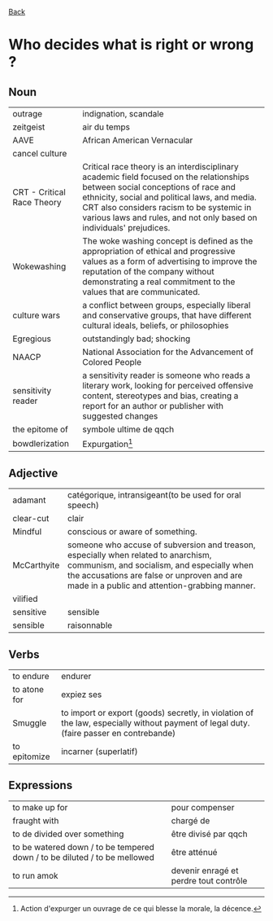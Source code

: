 [Back](../README.md)

# Who decides what is right or wrong ?

## Noun

|||
|-|-|
|outrage|indignation, scandale|
|zeitgeist|air du temps|
|AAVE|African American Vernacular|
|cancel culture||
|CRT - Critical Race Theory|Critical race theory is an interdisciplinary academic field focused on the relationships between social conceptions of race and ethnicity, social and political laws, and media. CRT also considers racism to be systemic in various laws and rules, and not only based on individuals' prejudices.|
|Wokewashing | The woke washing concept is defined as the appropriation of ethical and progressive values as a form of advertising to improve the reputation of the company without demonstrating a real commitment to the values that are communicated.|
|culture wars | a conflict between groups, especially liberal and conservative groups, that have different cultural ideals, beliefs, or philosophies|
|Egregious | outstandingly bad; shocking|
|NAACP | National Association for the Advancement of Colored People|
|sensitivity reader | a sensitivity reader is someone who reads a literary work, looking for perceived offensive content, stereotypes and bias, creating a report for an author or publisher with suggested changes|
| the epitome of| symbole ultime de qqch|
|bowdlerization|Expurgation[^1]|

## Adjective

|||
|-|-|
|adamant| catégorique, intransigeant(to be used for oral speech)|
|clear-cut|clair|
|Mindful| conscious or aware of something.|
|McCarthyite|someone who accuse of subversion and treason, especially when related to anarchism, communism, and socialism, and especially when the accusations are false or unproven and are made in a public and attention-grabbing manner.|
|vilified||
|sensitive|sensible|
|sensible|raisonnable|

## Verbs

|||
|-|-|
|to endure|endurer|
|to atone for|expiez ses|
|Smuggle | to import or export (goods) secretly, in violation of the law, especially without payment of legal duty. (faire passer en contrebande)|
|to epitomize| incarner (superlatif)|

## Expressions

|||
|-|-|
|to make up for|pour compenser|
|fraught with|chargé de|
|to de divided over something|être divisé par qqch|
|to be watered down / to be tempered down / to be diluted / to be mellowed|être atténué|
|to run amok| devenir enragé et perdre tout contrôle |

[^1]: Action d'expurger un ouvrage de ce qui blesse la morale, la décence.
